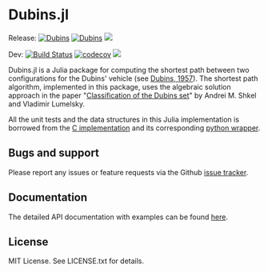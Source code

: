 # Dubins.jl

Release: [![Dubins](http://pkg.julialang.org/badges/Dubins_0.6.svg)](http://pkg.julialang.org/detail/Dubins) [![Dubins](http://pkg.julialang.org/badges/Dubins_0.7.svg)](http://pkg.julialang.org/detail/Dubins)
[![](https://img.shields.io/badge/docs-stable-blue.svg)](https://kaarthiksundar.github.io/Dubins.jl/stable/)

Dev: [![Build Status](https://travis-ci.org/kaarthiksundar/Dubins.jl.svg?branch=master)](https://travis-ci.org/kaarthiksundar/Dubins.jl)
[![codecov](https://codecov.io/gh/kaarthiksundar/Dubins.jl/branch/master/graph/badge.svg)](https://codecov.io/gh/kaarthiksundar/Dubins.jl)
[![](https://img.shields.io/badge/docs-latest-blue.svg)](https://kaarthiksundar.github.io/Dubins.jl/latest/)

Dubins.jl is a Julia package for computing the shortest path between two configurations for the Dubins' vehicle (see [Dubins, 1957](http://www.jstor.org/stable/2372560?seq=1#page_scan_tab_contents)). The shortest path algorithm, implemented in this package, uses the algebraic solution approach in the paper "[Classification of the Dubins set](https://www.sciencedirect.com/science/article/pii/S0921889000001275)" by Andrei M. Shkel and Vladimir Lumelsky.

All the unit tests and the data structures in this Julia implementation is borrowed from the [C implementation](https://github.com/AndrewWalker/Dubins-Curves) and its corresponding [python wrapper](https://github.com/AndrewWalker/pydubins).

## Bugs and support
Please report any issues or feature requests via the Github [issue tracker].

[issue tracker]: https://github.com/kaarthiksundar/Dubins.jl/issues

## Documentation
The detailed API documentation with examples can be found [here](https://kaarthiksundar.github.io/Dubins.jl/latest/).

## License
MIT License. See LICENSE.txt for details.
